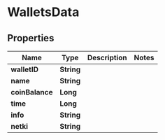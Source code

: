 
# WalletsData

## Properties
Name | Type | Description | Notes
------------ | ------------- | ------------- | -------------
**walletID** | **String** |  | 
**name** | **String** |  | 
**coinBalance** | **Long** |  | 
**time** | **Long** |  | 
**info** | **String** |  | 
**netki** | **String** |  | 



